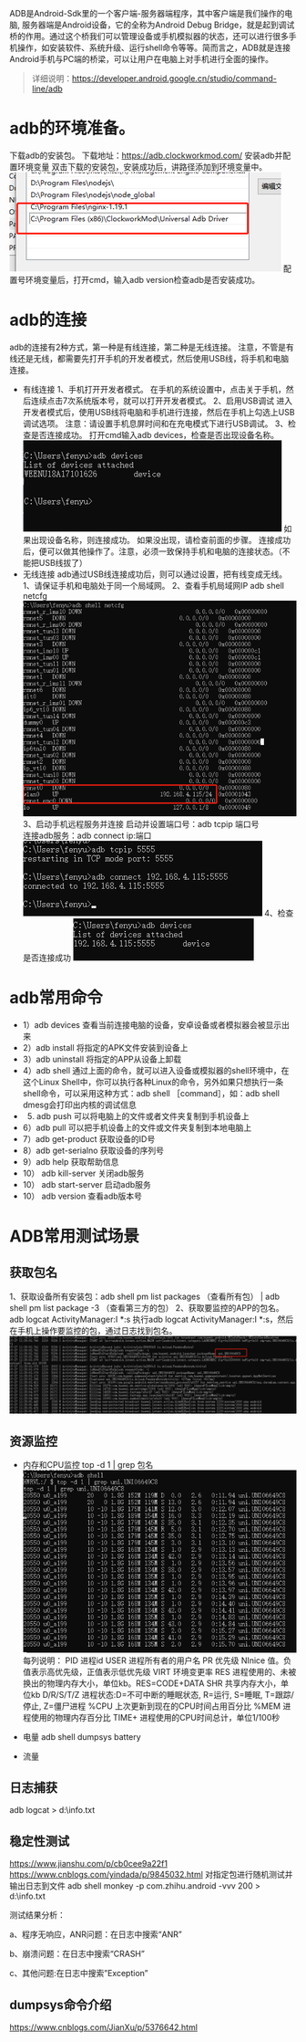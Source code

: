 ADB是Android-Sdk里的一个客户端-服务器端程序，其中客户端是我们操作的电脑, 服务器端是Android设备，它的全称为Android Debug Bridge，就是起到调试桥的作用。通过这个桥我们可以管理设备或手机模拟器的状态，还可以进行很多手机操作，如安装软件、系统升级、运行shell命令等等。简而言之，ADB就是连接Android手机与PC端的桥梁，可以让用户在电脑上对手机进行全面的操作。
>详细说明：https://developer.android.google.cn/studio/command-line/adb
# adb的环境准备。
下载adb的安装包。
下载地址：https://adb.clockworkmod.com/
安装adb并配置环境变量
双击下载的安装包，安装成功后，讲路径添加到环境变量中。
![](images/2020-07-27-10-55-25.png)
配置号环境变量后，打开cmd，输入adb version检查adb是否安装成功。
# adb的连接
adb的连接有2种方式，第一种是有线连接，第二种是无线连接。
注意，不管是有线还是无线，都需要先打开手机的开发者模式，然后使用USB线，将手机和电脑连接。
- 有线连接
1、手机打开开发者模式。
在手机的系统设置中，点击关于手机，然后连续点击7次系统版本号，就可以打开开发者模式。
2、启用USB调试
进入开发者模式后，使用USB线将电脑和手机进行连接，然后在手机上勾选上USB调试选项。
注意：请设置手机息屏时间和在充电模式下进行USB调试。
3、检查是否连接成功。
打开cmd输入adb devices，检查是否出现设备名称。
![](images/2020-07-27-10-57-31.png)
如果出现设备名称，则连接成功。
如果没出现，请检查前面的步骤。
连接成功后，便可以做其他操作了。注意，必须一致保持手机和电脑的连接状态。（不能把USB线拔了）
- 无线连接
adb通过USB线连接成功后，则可以通过设置，把有线变成无线。
1、请保证手机和电脑处于同一个局域网。
2、查看手机局域网IP  adb shell netcfg
![](images/2020-07-27-11-02-37.png)
3、启动手机远程服务并连接
启动并设置端口号：adb tcpip 端口号   
连接adb服务：adb connect ip:端口
![](images/2020-07-27-11-04-51.png)
4、检查是否连接成功
![](images/2020-07-27-11-06-25.png)

# adb常用命令
- 1）adb devices 查看当前连接电脑的设备，安卓设备或者模拟器会被显示出来
- 2）adb install 将指定的APK文件安装到设备上
- 3）adb uninstall 将指定的APP从设备上卸载
- 4）adb shell 通过上面的命令，就可以进入设备或模拟器的shell环境中，在这个Linux Shell中，你可以执行各种Linux的命令，另外如果只想执行一条shell命令，可以采用这种方式：adb shell ［command］，如：adb shell dmesg会打印出内核的调试信息
- 5) adb push 可以将电脑上的文件或者文件夹复制到手机设备上
- 6）adb pull 可以把手机设备上的文件或文件夹复制到本地电脑上
- 7）adb get-product 获取设备的ID号
- 8）adb get-serialno 获取设备的序列号
- 9）adb help 获取帮助信息
- 10） adb kill-server 关闭adb服务
- 10） adb start-server 启动adb服务
- 10） adb version 查看adb版本号



# ADB常用测试场景
## 获取包名
1、获取设备所有安装包：adb shell pm list packages （查看所有包）  | adb shell pm list package -3 （查看第三方的包）
2、获取要监控的APP的包名。adb logcat ActivityManager:I *:s
执行adb logcat ActivityManager:I *:s，然后在手机上操作要监控的包，通过日志找到包名。
![](images/2020-07-27-11-38-20.png)

## 资源监控
- 内存和CPU监控
top -d 1 | grep 包名
![](images/2020-07-27-12-06-45.png)
每列说明：
PID 进程id
USER 进程所有者的用户名
PR 优先级
NInice 值。负值表示高优先级，正值表示低优先级
VIRT 环境变更率
RES 进程使用的、未被换出的物理内存大小，单位kb。RES=CODE+DATA
SHR 共享内存大小，单位kb
D/R/S/T/Z 进程状态:D=不可中断的睡眠状态, R=运行, S=睡眠, T=跟踪/停止, Z=僵尸进程
%CPU 上次更新到现在的CPU时间占用百分比
%MEM 进程使用的物理内存百分比
TIME+ 进程使用的CPU时间总计，单位1/100秒



- 电量
adb shell dumpsys battery
- 流量

## 日志捕获
adb logcat > d:\info.txt
## 稳定性测试
https://www.jianshu.com/p/cb0cee9a22f1
https://www.cnblogs.com/yindada/p/9845032.html
对指定包进行随机测试并输出日志到文件
adb shell monkey -p com.zhihu.android  -vvv 200 > d:\info.txt

测试结果分析：

a、程序无响应，ANR问题：在日志中搜索“ANR”

b、崩溃问题：在日志中搜索“CRASH”

c、其他问题:在日志中搜索”Exception”

## dumpsys命令介绍
https://www.cnblogs.com/JianXu/p/5376642.html